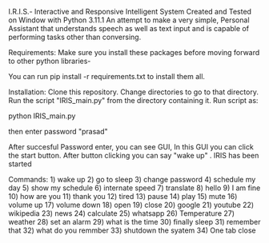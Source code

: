 I.R.I.S.- Interactive and Responsive Intelligent System
Created and Tested on Window with Python 3.11.1
An attempt to make a very simple, Personal Assistant that understands speech as well as text input and is capable of performing tasks other than conversing.

Requirements:
Make sure you install these packages before moving forward to other python libraries-

You can run pip install -r requirements.txt to install them all.


Installation:
Clone this repository. Change directories to go to that directory. Run the script "IRIS_main.py" from the directory containing it. Run script as:

python IRIS_main.py

then enter password "prasad"

After succesful Password enter, you can see GUI, In this GUI you can click the start button.
After button clicking you can say "wake up" .
IRIS has been started


Commands:
          1) wake up
          2) go to sleep 
          3) change password 
          4) schedule my day 
          5) show my schedule
          6) internate speed 
          7) translate
          8) hello
          9) I am fine
         10) how are you
         11) thank you 
         12) tired
         13) pause
         14) play
         15) mute 
         16) volume up
         17) volume down 
         18) open
         19) close 
         20) google
         21) youtube 
         22) wikipedia
         23) news 
         24) calculate 
         25) whatsapp
         26) Temperature 
         27) weather 
         28) set an alarm
         29) what is the time 
         30) finally sleep
         31) remember that
         32) what do you remmber
         33) shutdown the syatem
         34) One tab close

